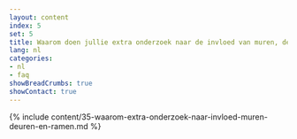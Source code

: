 ```yaml
---
layout: content
index: 5
set: 5
title: Waarom doen jullie extra onderzoek naar de invloed van muren, deuren en ramen op CoronaMelder?
lang: nl
categories:
- nl
- faq
showBreadCrumbs: true
showContact: true
---
```

{% include content/35-waarom-extra-onderzoek-naar-invloed-muren-deuren-en-ramen.md %}
